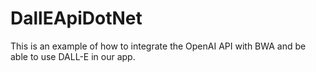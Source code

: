 # DallEApiDotNet
This is an example of how to integrate the OpenAI API with BWA and be able to use DALL-E in our app.
